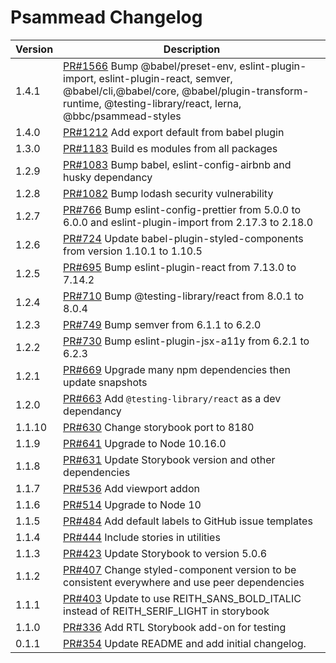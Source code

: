 # Psammead Changelog

<!-- prettier-ignore -->
| Version | Description |
|---------|-------------|
| 1.4.1  | [PR#1566](https://github.com/bbc/psammead/pull/1566) Bump @babel/preset-env, eslint-plugin-import, eslint-plugin-react, semver, @babel/cli,@babel/core, @babel/plugin-transform-runtime, @testing-library/react, lerna, @bbc/psammead-styles   |
| 1.4.0  | [PR#1212](https://github.com/bbc/psammead/pull/1212) Add export default from babel plugin |
| 1.3.0  | [PR#1183](https://github.com/bbc/psammead/pull/1183) Build es modules from all packages |
| 1.2.9  | [PR#1083](https://github.com/bbc/psammead/pull/1083) Bump babel, eslint-config-airbnb and husky dependancy |
| 1.2.8  | [PR#1082](https://github.com/bbc/psammead/pull/1082) Bump lodash security vulnerability |
| 1.2.7  | [PR#766](https://github.com/bbc/psammead/pull/766) Bump eslint-config-prettier from 5.0.0 to 6.0.0 and eslint-plugin-import from 2.17.3 to 2.18.0 |
| 1.2.6  | [PR#724](https://github.com/bbc/psammead/pull/724) Update babel-plugin-styled-components from version 1.10.1 to 1.10.5 |
| 1.2.5  | [PR#695](https://github.com/bbc/psammead/pull/695) Bump eslint-plugin-react from 7.13.0 to 7.14.2 |
| 1.2.4  | [PR#710](https://github.com/bbc/psammead/pull/710) Bump @testing-library/react from 8.0.1 to 8.0.4 |
| 1.2.3  | [PR#749](https://github.com/bbc/psammead/pull/749) Bump semver from 6.1.1 to 6.2.0 |
| 1.2.2  | [PR#730](https://github.com/bbc/psammead/pull/730) Bump eslint-plugin-jsx-a11y from 6.2.1 to 6.2.3 |
| 1.2.1  | [PR#669](https://github.com/bbc/psammead/pull/641) Upgrade many npm dependencies then update snapshots |
| 1.2.0   | [PR#663](https://github.com/bbc/psammead/pull/663) Add `@testing-library/react` as a dev dependancy |
| 1.1.10  | [PR#630](https://github.com/BBC/psammead/pull/630) Change storybook port to 8180 |
| 1.1.9   | [PR#641](https://github.com/bbc/psammead/pull/641) Upgrade to Node 10.16.0 |
| 1.1.8   | [PR#631](https://github.com/BBC/psammead/pull/631) Update Storybook version and other dependencies |
| 1.1.7   | [PR#536](https://github.com/BBC/psammead/pull/536) Add viewport addon |
| 1.1.6   | [PR#514](https://github.com/BBC/psammead/pull/514) Upgrade to Node 10 |
| 1.1.5   | [PR#484](https://github.com/BBC/psammead/pull/484) Add default labels to GitHub issue templates |
| 1.1.4   | [PR#444](https://github.com/BBC/psammead/pull/444) Include stories in utilities |
| 1.1.3   | [PR#423](https://github.com/BBC/psammead/pull/423) Update Storybook to version 5.0.6 |
| 1.1.2   | [PR#407](https://github.com/BBC/psammead/pull/407) Change styled-component version to be consistent everywhere and use peer dependencies |
| 1.1.1   | [PR#403](https://github.com/BBC/psammead/pull/402) Update to use REITH_SANS_BOLD_ITALIC instead of REITH_SERIF_LIGHT in storybook |
| 1.1.0   | [PR#336](https://github.com/BBC/psammead/pull/336) Add RTL Storybook add-on for testing |
| 0.1.1   | [PR#354](https://github.com/BBC-News/psammead/pull/354) Update README and add initial changelog. |
